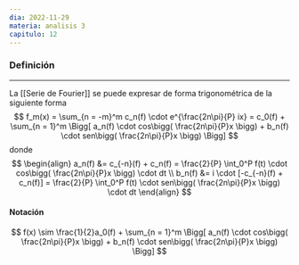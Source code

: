```yaml
---
dia: 2022-11-29
materia: analisis 3
capitulo: 12
---
```

### Definición
---
La [[Serie de Fourier]] se puede expresar de forma trigonométrica de la siguiente forma $$ f_m(x) = \sum_{n = -m}^m c_n(f) \cdot e^{\frac{2n\pi}{P} ix} = c_0(f) + \sum_{n = 1}^m \Bigg[ a_n(f) \cdot cos\bigg( \frac{2n\pi}{P}x \bigg) + b_n(f) \cdot sen\bigg( \frac{2n\pi}{P}x \bigg) \Bigg] $$ donde $$ \begin{align} 
	a_n(f) &= c_{-n}(f) + c_n(f) = \frac{2}{P} \int_0^P f(t) \cdot cos\bigg( \frac{2n\pi}{P}x \bigg) \cdot dt \\
	b_n(f) &= i \cdot [-c_{-n}(f) + c_n(f)] = \frac{2}{P} \int_0^P f(t) \cdot sen\bigg( \frac{2n\pi}{P}x \bigg) \cdot dt 
\end{align} $$

#### Notación
$$ f(x) \sim \frac{1}{2}a_0(f) + \sum_{n = 1}^m \Bigg[ a_n(f) \cdot cos\bigg( \frac{2n\pi}{P}x \bigg) + b_n(f) \cdot sen\bigg( \frac{2n\pi}{P}x \bigg) \Bigg]  $$